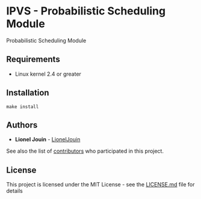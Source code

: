 # IPVS - Probabilistic Scheduling Module

Probabilistic Scheduling Module

## Requirements

* Linux kernel 2.4 or greater

## Installation

```
make install
```

## Authors

* **Lionel Jouin** - [LionelJouin](https://github.com/LionelJouin)  

See also the list of [contributors](https://github.com/LionelJouin/IPVS-Probabilistic-Scheduling-Module/graphs/contributors) who participated in this project.

## License

This project is licensed under the MIT License - see the [LICENSE.md](LICENSE.md) file for details
